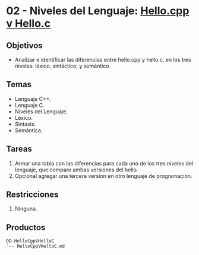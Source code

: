 # 02 - Niveles del Lenguaje: [Hello.cpp v Hello.c](./HelloCppVHelloC.md)

## Objetivos

* Analizar e identificar las diferencias entre hello.cpp y hello.c, en los tres niveles: léxico, sintáctico, y semántico.

## Temas

* Lenguaje C++.
* Lenguaje C.
* Niveles del Lenguaje.
* Léxico.
* Sintaxis.
* Semántica.

## Tareas

1. Armar una tabla con las diferencias para cada uno de los tres niveles del lenguaje, que compare ambas versiones del hello.
2. Opcional agregar una tercera version en otro lenguaje de programacion.

## Restricciones

1. Ninguna.

## Productos

```
DD-HelloCppVHelloC
`-- HelloCppVHelloC.md
```
